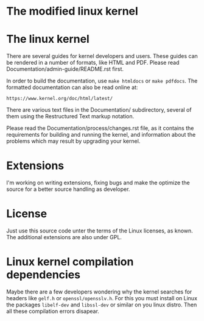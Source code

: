 # The modified linux kernel

The linux kernel
================

There are several guides for kernel developers and users. These guides can
be rendered in a number of formats, like HTML and PDF. Please read
Documentation/admin-guide/README.rst first.

In order to build the documentation, use ``make htmldocs`` or
``make pdfdocs``.  The formatted documentation can also be read online at:

    https://www.kernel.org/doc/html/latest/

There are various text files in the Documentation/ subdirectory,
several of them using the Restructured Text markup notation.

Please read the Documentation/process/changes.rst file, as it contains the
requirements for building and running the kernel, and information about
the problems which may result by upgrading your kernel.

# Extensions

I'm working on writing extensions, fixing bugs and make the optimize the source for a better source handling as developer.

# License

Just use this source code unter the terms of the Linux licenses, as known. The additional extensions are also under GPL.

# Linux kernel compilation dependencies

Maybe there are a few developers wondering why the kernel searches for headers like `gelf.h` or `openssl/opensslv.h`. For this you must install on Linux the packages `libelf-dev` and `libssl-dev` or similar on you linux distro. Then all these compilation errors disapear.
